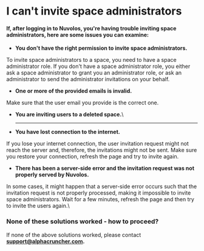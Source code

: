 # I can't invite space administrators

#### If, after logging in to Nuvolos, you're having trouble inviting space administrators, here are some issues you can examine:

* **You don't have the right permission to invite space administrators.**

To invite space administrators to a space, you need to have a space administrator role. If you don't have a space administrator role, you either ask a space administrator to grant you an administrator role, or ask an administrator to send the administrator invitations on your behalf.

* **One or more of the provided emails is invalid.**

Make sure that the user email you provide is the correct one.

* **You are inviting users to a deleted space.**\
  ****
* **You have lost connection to the internet.**

If you lose your internet connection, the user invitation request might not reach the server and, therefore,  the invitations might not be sent. Make sure you restore your connection,  refresh the page and try to invite again.

* **There has been a server-side error and the invitation request was not properly served by Nuvolos.**

In some cases, it might happen that a server-side error occurs such that the invitation request is not properly processed, making it impossible to invite space administrators. Wait for a few minutes, refresh the page and then try to invite the users again.\


### None of these solutions worked - how to proceed?

If none of the above solutions worked, please contact **support@alphacruncher.com.**
